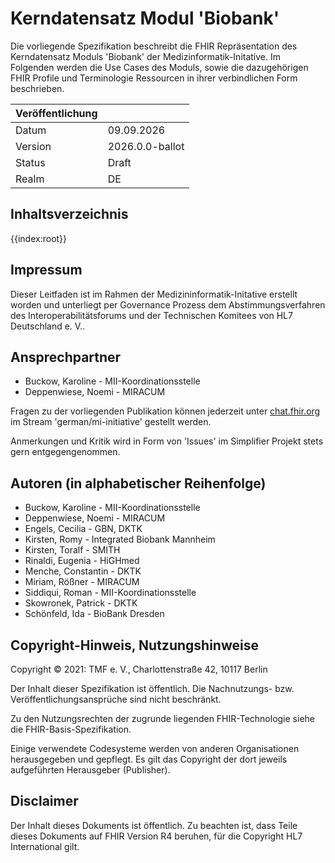 # Kerndatensatz Modul 'Biobank'

Die vorliegende Spezifikation beschreibt die FHIR Repräsentation des Kerndatensatz Moduls 'Biobank' der Medizinformatik-Initative.
Im Folgenden werden die Use Cases des Moduls, sowie die dazugehörigen FHIR Profile und Terminologie Ressourcen in ihrer verbindlichen Form beschrieben.

| Veröffentlichung   |   |
|---------|---|
| Datum   | 09.09.2026 |
| Version | 2026.0.0-ballot      |
| Status  | Draft       |
| Realm   | DE          | 

## Inhaltsverzeichnis

{{index:root}}

## Impressum
Dieser Leitfaden ist im Rahmen der Medizininformatik-Initative erstellt worden und unterliegt per Governance Prozess dem Abstimmungsverfahren des Interoperabilitätsforums und der Technischen Komitees von HL7 Deutschland e. V..

## Ansprechpartner
* Buckow, Karoline - MII-Koordinationsstelle
* Deppenwiese, Noemi - MIRACUM

Fragen zu der vorliegenden Publikation können jederzeit unter [chat.fhir.org](chat.fhir.org) im Stream 'german/mi-initiative' gestellt werden.

Anmerkungen und Kritik wird in Form von 'Issues' im Simplifier Projekt stets gern entgegengenommen.

## Autoren (in alphabetischer Reihenfolge)

* Buckow, Karoline - MII-Koordinationsstelle
* Deppenwiese, Noemi - MIRACUM
* Engels, Cecilia - GBN, DKTK
* Kirsten, Romy - Integrated Biobank Mannheim
* Kirsten, Toralf - SMITH
* Rinaldi, Eugenia - HiGHmed
* Menche, Constantin - DKTK
* Miriam, Rößner - MIRACUM
* Siddiqui, Roman - MII-Koordinationsstelle
* Skowronek, Patrick - DKTK
* Schönfeld, Ida - BioBank Dresden

## Copyright-Hinweis, Nutzungshinweise
Copyright © 2021: TMF e. V., Charlottenstraße 42, 10117 Berlin

Der Inhalt dieser Spezifikation ist öffentlich. Die Nachnutzungs- bzw. Veröffentlichungsansprüche sind nicht beschränkt.

Zu den Nutzungsrechten der zugrunde liegenden FHIR-Technologie siehe die FHIR-Basis-Spezifikation.

Einige verwendete Codesysteme werden von anderen Organisationen herausgegeben und gepflegt. Es gilt das Copyright der dort jeweils aufgeführten Herausgeber (Publisher).

## Disclaimer
Der Inhalt dieses Dokuments ist öffentlich. Zu beachten ist, dass Teile dieses Dokuments auf FHIR Version R4 beruhen, für die Copyright HL7 International gilt.
